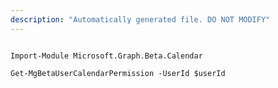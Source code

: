 ```yaml
---
description: "Automatically generated file. DO NOT MODIFY"
---
```


```powershellv2

Import-Module Microsoft.Graph.Beta.Calendar

Get-MgBetaUserCalendarPermission -UserId $userId

```